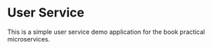 # User Service

This is a simple user service demo application for the book practical microservices.

